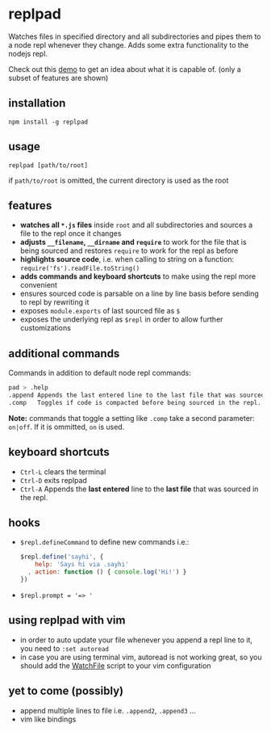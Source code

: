 # replpad

Watches files in specified directory and all subdirectories and pipes them to a node repl whenever they change. Adds some extra
functionality to the nodejs repl.

Check out this [demo](http://youtu.be/AuGPd-AAl-8) to get an idea about what it is capable of. (only a subset of
features are shown)

## installation

    npm install -g replpad

## usage

    replpad [path/to/root]

if `path/to/root` is omitted, the current directory is used as the root

## features

- **watches all `*.js` files** inside `root` and all subdirectories and sources a file to the repl once it changes
- **adjusts `__filename`, `__dirname` and `require`** to work for the file that is being sourced and restores `require` to work
  for the repl as before
- **highlights source code**, i.e. when calling to string on a function: `require('fs').readFile.toString()`
- **adds commands and keyboard shortcuts** to make using the repl more convenient
- ensures sourced code is parsable on a line by line basis before sending to repl by rewriting it
- exposes `module.exports` of last sourced file as `$`
- exposes the underlying repl as `$repl` in order to allow further customizations

## additional commands

Commands in addition to default node repl commands:

```sh
pad > .help
.append	Appends the last entered line to the last file that was sourced in the repl.
.comp	Toggles if code is compacted before being sourced in the repl. [Default off]
```

**Note:** commands that toggle a setting like `.comp` take a second parameter: `on|off`. If it is ommitted, `on` is
used.

## keyboard shortcuts

- `Ctrl-L` clears the terminal
- `Ctrl-D` exits replpad
- `Ctrl-A` Appends the **last entered** line to the **last file** that was sourced in the repl.

## hooks

- `$repl.defineCommand` to define new commands i.e.: 

  ```js
  $repl.define('sayhi', { 
      help: 'Says hi via .sayhi'
    , action: function () { console.log('Hi!') }
  })
  ```
- `$repl.prompt = '=> '`

## using replpad with vim

- in order to auto update your file whenever you append a repl line to it, you need to `:set autoread`
- in case you are using terminal vim, autoread is not working great, so you should add the
  [WatchFile](http://vim.wikia.com/wiki/Have_Vim_check_automatically_if_the_file_has_changed_externally) script to your
  vim configuration

## yet to come (possibly)

- append multiple lines to file i.e. `.append2`, `.append3` ...
- vim like bindings
